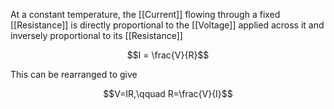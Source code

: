 At a constant temperature, the [[Current]] flowing through a fixed [[Resistance]] is directly proportional to the [[Voltage]] applied across it and inversely proportional to its [[Resistance]]

$$I = \frac{V}{R}$$

This can be rearranged to give

$$V=IR,\qquad R=\frac{V}{I}$$